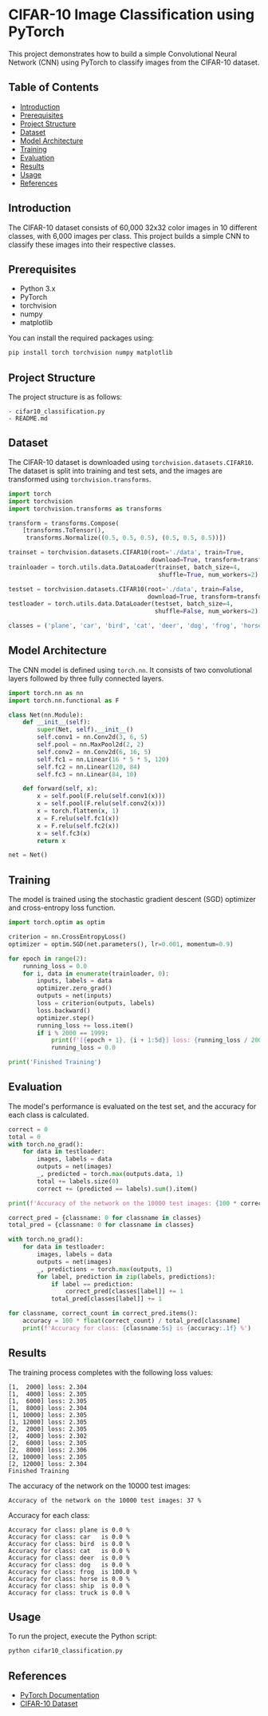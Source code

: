 # CIFAR-10 Image Classification using PyTorch

This project demonstrates how to build a simple Convolutional Neural Network (CNN) using PyTorch to classify images from the CIFAR-10 dataset.

## Table of Contents

- [Introduction](#introduction)
- [Prerequisites](#prerequisites)
- [Project Structure](#project-structure)
- [Dataset](#dataset)
- [Model Architecture](#model-architecture)
- [Training](#training)
- [Evaluation](#evaluation)
- [Results](#results)
- [Usage](#usage)
- [References](#references)

## Introduction

The CIFAR-10 dataset consists of 60,000 32x32 color images in 10 different classes, with 6,000 images per class. This project builds a simple CNN to classify these images into their respective classes.

## Prerequisites

- Python 3.x
- PyTorch
- torchvision
- numpy
- matplotlib

You can install the required packages using:

```bash
pip install torch torchvision numpy matplotlib
```

## Project Structure

The project structure is as follows:

```
- cifar10_classification.py
- README.md
```

## Dataset

The CIFAR-10 dataset is downloaded using `torchvision.datasets.CIFAR10`. The dataset is split into training and test sets, and the images are transformed using `torchvision.transforms`.

```python
import torch
import torchvision
import torchvision.transforms as transforms

transform = transforms.Compose(
    [transforms.ToTensor(),
     transforms.Normalize((0.5, 0.5, 0.5), (0.5, 0.5, 0.5))])

trainset = torchvision.datasets.CIFAR10(root='./data', train=True,
                                        download=True, transform=transform)
trainloader = torch.utils.data.DataLoader(trainset, batch_size=4,
                                          shuffle=True, num_workers=2)

testset = torchvision.datasets.CIFAR10(root='./data', train=False,
                                       download=True, transform=transform)
testloader = torch.utils.data.DataLoader(testset, batch_size=4,
                                         shuffle=False, num_workers=2)

classes = ('plane', 'car', 'bird', 'cat', 'deer', 'dog', 'frog', 'horse', 'ship', 'truck')
```

## Model Architecture

The CNN model is defined using `torch.nn`. It consists of two convolutional layers followed by three fully connected layers.

```python
import torch.nn as nn
import torch.nn.functional as F

class Net(nn.Module):
    def __init__(self):
        super(Net, self).__init__()
        self.conv1 = nn.Conv2d(3, 6, 5)
        self.pool = nn.MaxPool2d(2, 2)
        self.conv2 = nn.Conv2d(6, 16, 5)
        self.fc1 = nn.Linear(16 * 5 * 5, 120)
        self.fc2 = nn.Linear(120, 84)
        self.fc3 = nn.Linear(84, 10)

    def forward(self, x):
        x = self.pool(F.relu(self.conv1(x)))
        x = self.pool(F.relu(self.conv2(x)))
        x = torch.flatten(x, 1)
        x = F.relu(self.fc1(x))
        x = F.relu(self.fc2(x))
        x = self.fc3(x)
        return x

net = Net()
```

## Training

The model is trained using the stochastic gradient descent (SGD) optimizer and cross-entropy loss function.

```python
import torch.optim as optim

criterion = nn.CrossEntropyLoss()
optimizer = optim.SGD(net.parameters(), lr=0.001, momentum=0.9)

for epoch in range(2):
    running_loss = 0.0
    for i, data in enumerate(trainloader, 0):
        inputs, labels = data
        optimizer.zero_grad()
        outputs = net(inputs)
        loss = criterion(outputs, labels)
        loss.backward()
        optimizer.step()
        running_loss += loss.item()
        if i % 2000 == 1999:
            print(f'[{epoch + 1}, {i + 1:5d}] loss: {running_loss / 2000:.3f}')
            running_loss = 0.0

print('Finished Training')
```

## Evaluation

The model's performance is evaluated on the test set, and the accuracy for each class is calculated.

```python
correct = 0
total = 0
with torch.no_grad():
    for data in testloader:
        images, labels = data
        outputs = net(images)
        _, predicted = torch.max(outputs.data, 1)
        total += labels.size(0)
        correct += (predicted == labels).sum().item()

print(f'Accuracy of the network on the 10000 test images: {100 * correct // total} %')

correct_pred = {classname: 0 for classname in classes}
total_pred = {classname: 0 for classname in classes}

with torch.no_grad():
    for data in testloader:
        images, labels = data
        outputs = net(images)
        _, predictions = torch.max(outputs, 1)
        for label, prediction in zip(labels, predictions):
            if label == prediction:
                correct_pred[classes[label]] += 1
            total_pred[classes[label]] += 1

for classname, correct_count in correct_pred.items():
    accuracy = 100 * float(correct_count) / total_pred[classname]
    print(f'Accuracy for class: {classname:5s} is {accuracy:.1f} %')
```

## Results

The training process completes with the following loss values:

```
[1,  2000] loss: 2.304
[1,  4000] loss: 2.305
[1,  6000] loss: 2.305
[1,  8000] loss: 2.304
[1, 10000] loss: 2.305
[1, 12000] loss: 2.305
[2,  2000] loss: 2.305
[2,  4000] loss: 2.302
[2,  6000] loss: 2.305
[2,  8000] loss: 2.306
[2, 10000] loss: 2.305
[2, 12000] loss: 2.304
Finished Training
```

The accuracy of the network on the 10000 test images:

```
Accuracy of the network on the 10000 test images: 37 %
```

Accuracy for each class:

```
Accuracy for class: plane is 0.0 %
Accuracy for class: car   is 0.0 %
Accuracy for class: bird  is 0.0 %
Accuracy for class: cat   is 0.0 %
Accuracy for class: deer  is 0.0 %
Accuracy for class: dog   is 0.0 %
Accuracy for class: frog  is 100.0 %
Accuracy for class: horse is 0.0 %
Accuracy for class: ship  is 0.0 %
Accuracy for class: truck is 0.0 %
```

## Usage

To run the project, execute the Python script:

```bash
python cifar10_classification.py
```

## References

- [PyTorch Documentation](https://pytorch.org/docs/stable/index.html)
- [CIFAR-10 Dataset](https://www.cs.toronto.edu/~kriz/cifar.html)
